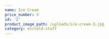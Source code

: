 ```yaml
---
name: Ice Cream
price_number: 5
id: '2'
product_image_path: /uploads/ice-cream-3.jpg
category: en/cold-stuff
---
```

